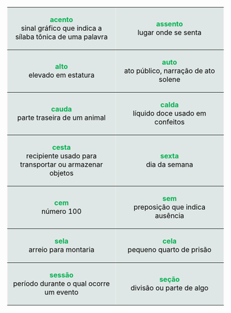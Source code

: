 <table align="center" border="1" style="border:medium; width:100%">
	<tbody>
		<tr>
			<td style="background-color:#dee7e5">
			<p style="text-align:center"><span style="color:#00b050"><strong>acento</strong></span><br>
			<span style="color:#000000">sinal gráfico que indica a sílaba tônica de uma palavra</span></p>
			</td>
			<td style="background-color:#dee7e5">
			<p style="text-align:center"><span style="color:#00b050"><strong>assento</strong></span><br>
			<span style="color:#000000">lugar onde se senta</span></p>
			</td>
		</tr>
		<tr>
			<td style="background-color:#dee7e5">
			<p style="text-align:center"><span style="color:#00b050"><strong>alto</strong></span><br>
			<span style="color:#000000">elevado em estatura</span></p>
			</td>
			<td style="background-color:#dee7e5">
			<p style="text-align:center"><span style="color:#00b050"><strong>auto</strong></span><br>
			<span style="color:#000000">ato público, narração de ato solene</span></p>
			</td>
		</tr>
		<tr>
			<td style="background-color:#dee7e5; width:50%">
			<p style="text-align:center"><span style="color:#00b050"><strong>cauda</strong></span><br>
			<span style="color:#000000">parte traseira de um animal</span></p>
			</td>
			<td style="background-color:#dee7e5">
			<p style="text-align:center"><span style="color:#00b050"><strong>calda</strong></span><br>
			<span style="color:#000000">líquido doce usado em confeitos</span></p>
			</td>
		</tr>
		<tr>
			<td style="background-color:#dee7e5">
			<p style="text-align:center"><span style="color:#00b050"><strong>cesta</strong></span><br>
			<span style="color:#000000">recipiente usado para transportar ou armazenar objetos</span></p>
			</td>
			<td style="background-color:#dee7e5">
			<p style="text-align:center"><span style="color:#00b050"><strong>sexta</strong></span><br>
			<span style="color:#000000">dia da semana</span></p>
			</td>
		</tr>
		<tr>
			<td style="background-color:#dee7e5">
			<p style="text-align:center"><span style="color:#00b050"><strong>cem</strong></span><br>
			<span style="color:#000000">número 100</span></p>
			</td>
			<td style="background-color:#dee7e5">
			<p style="text-align:center"><span style="color:#00b050"><strong>sem</strong></span><br>
			<span style="color:#000000">preposição que indica ausência</span></p>
			</td>
		</tr>
		<tr>
			<td style="background-color:#dee7e5">
			<p style="text-align:center"><span style="color:#00b050"><strong>sela</strong></span><br>
			<span style="color:#000000">arreio para montaria</span></p>
			</td>
			<td style="background-color:#dee7e5">
			<p style="text-align:center"><span style="color:#00b050"><strong>cela</strong></span><br>
			<span style="color:#000000">pequeno quarto de prisão</span></p>
			</td>
		</tr>
		<tr>
			<td style="background-color:#dee7e5">
			<p style="text-align:center"><span style="color:#00b050"><strong>sessão</strong></span><br>
			<span style="color:#000000">período durante o qual ocorre um evento</span></p>
			</td>
			<td style="background-color:#dee7e5">
			<p style="text-align:center"><span style="color:#00b050"><strong>seção</strong></span><br>
			<span style="color:#000000">divisão ou parte de algo</span></p>
			</td>
		</tr>
	</tbody>
</table>